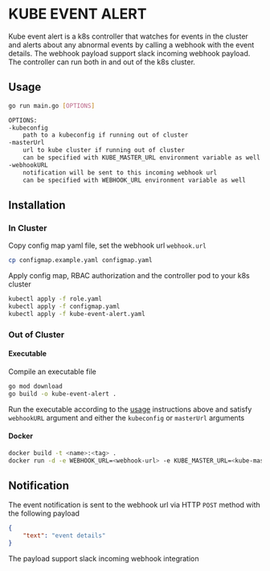 # KUBE EVENT ALERT

Kube event alert is a k8s controller that watches for events in the cluster and alerts about any abnormal events by calling a webhook with the event details. The webhook payload support slack incoming webhook payload. The controller can run both in and out of the k8s cluster.

## Usage

```sh
go run main.go [OPTIONS]

OPTIONS:
-kubeconfig
    path to a kubeconfig if running out of cluster
-masterUrl
    url to kube cluster if running out of cluster
    can be specified with KUBE_MASTER_URL environment variable as well
-webhookURL
    notification will be sent to this incoming webhook url
    can be specified with WEBHOOK_URL environment variable as well
```

## Installation

### In Cluster

Copy config map yaml file, set the webhook url `webhook.url`

```bash
cp configmap.example.yaml configmap.yaml
```

Apply config map, RBAC authorization and the controller pod to your k8s cluster

```sh
kubectl apply -f role.yaml
kubectl apply -f configmap.yaml
kubectl apply -f kube-event-alert.yaml
```

### Out of Cluster

#### Executable

Compile an executable file

```sh
go mod download
go build -o kube-event-alert .
```

Run the executable according to the [usage](#usage) instructions above and satisfy `webhookURL` argument and either the `kubeconfig` or `masterUrl` arguments

#### Docker

```sh
docker build -t <name>:<tag> .
docker run -d -e WEBHOOK_URL=<webhook-url> -e KUBE_MASTER_URL=<kube-master-url> <name>:<tag>
```

## Notification

The event notification is sent to the webhook url via HTTP `POST` method with the following payload

```json
{
    "text": "event details"
}
```

The payload support slack incoming webhook integration
